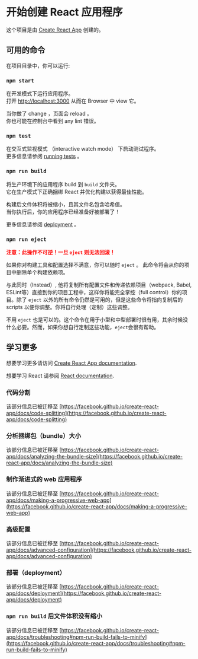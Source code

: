# 开始创建 React 应用程序

这个项目是由 [Create React App](https://github.com/facebook/create-react-app) 创建的。

## 可用的命令

在项目目录中，你可以运行:

### `npm start`

在开发模式下运行应用程序。\
打开 [http://localhost:3000](http://localhost:3000) 从而在 Browser 中 view 它。

当你做了 change ，页面会 reload 。\
你也可能在控制台中看到 any lint 错误。

### `npm test`

在交互式监视模式 （interactive watch mode） 下启动测试程序。\
更多信息请参阅 [running tests](https://facebook.github.io/create-react-app/docs/running-tests) 。

### `npm run build`

将生产环境下的应用程序 build 到 `build` 文件夹。\
它在生产模式下正确捆绑 React 并优化构建以获得最佳性能。

构建后文件体积将被缩小，且其文件名包含哈希值。\
当你执行后，你的应用程序已经准备好被部署了！

更多信息请参阅 [deployment](https://facebook.github.io/create-react-app/docs/deployment) 。

### `npm run eject`

<font color="red">**注意：此操作不可逆！一旦 `eject` 则无法回滚！**</font>

如果你对构建工具和配置选择不满意，你可以随时 `eject` 。 此命令将会从你的项目中删除单个构建依赖项。

与此同时（Instead）, 他将复制所有配置文件和传递依赖项目（webpack, Babel, ESLint等）直接到你的项目工程中，这样你将能完全掌控（full control）你的项目。除了 `eject` 以外的所有命令仍然是可用的，但是这些命令将指向复制后的 scripts 以便你调整。你将自行处理（定制）这些调整。

不用 `eject` 也是可以的。这个命令在用于小型和中型部署时很有用，其余时候没什么必要。然而，如果你想自行定制这些功能，`eject`会很有帮助。

## 学习更多

想要学习更多请访问 [Create React App documentation](https://facebook.github.io/create-react-app/docs/getting-started).

想要学习 React 请参阅 [React documentation](https://react.docschina.org/).

### 代码分割

该部分信息已被迁移至 [https://facebook.github.io/create-react-app/docs/code-splitting](https://facebook.github.io/create-react-app/docs/code-splitting)

### 分析捆绑包（bundle）大小

该部分信息已被迁移至 [https://facebook.github.io/create-react-app/docs/analyzing-the-bundle-size](https://facebook.github.io/create-react-app/docs/analyzing-the-bundle-size)

### 制作渐进式的 web 应用程序

该部分信息已被迁移至 [https://facebook.github.io/create-react-app/docs/making-a-progressive-web-app](https://facebook.github.io/create-react-app/docs/making-a-progressive-web-app)

### 高级配置

该部分信息已被迁移至 [https://facebook.github.io/create-react-app/docs/advanced-configuration](https://facebook.github.io/create-react-app/docs/advanced-configuration)

### 部署（deployment）

该部分信息已被迁移至 [https://facebook.github.io/create-react-app/docs/deployment](https://facebook.github.io/create-react-app/docs/deployment)

### `npm run build` 后文件体积没有缩小

该部分信息已被迁移至 [https://facebook.github.io/create-react-app/docs/troubleshooting#npm-run-build-fails-to-minify](https://facebook.github.io/create-react-app/docs/troubleshooting#npm-run-build-fails-to-minify)
